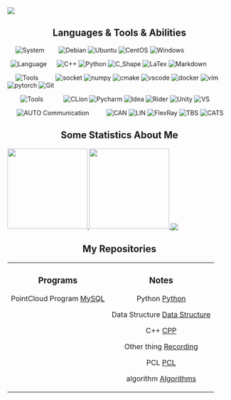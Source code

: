 
![](https://github-widgetbox.vercel.app/api/profile?username=gav1n-cheung&data=followers,repositories,stars,commits)

<h2 align="center">Languages & Tools & Abilities</h2>

&ensp;&ensp;&nbsp;![System](https://img.shields.io/badge/System-FFFFFF?style=for-the-badge&logoColor=black)
&ensp;&ensp;&ensp;&ensp;![Debian](https://img.shields.io/badge/Debian-A81D33?style=flat-square&logo=debian&logoColor=white)
![Ubuntu](https://img.shields.io/badge/Ubuntu-E95420?style=flat-square&logo=ubuntu&logoColor=white)
![CentOS](https://img.shields.io/badge/CentOS-262577?style=flat-square&logo=centos&logoColor=white)
![Windows](https://img.shields.io/badge/Windows-blue?style=flat-square&logo=windows&logoColor=white)

&ensp;![Language](https://img.shields.io/badge/Language-FFFFFF?style=for-the-badge&logoColor=black)
&ensp;&nbsp;&nbsp;&nbsp;![C++](https://img.shields.io/badge/C++-00599C?logo=c%2B%2B&style=flat-square&logoColor=white)
![Python](https://img.shields.io/badge/Python-3776AB?style=flat-square&logo=python&logoColor=white)
![C_Shape](https://img.shields.io/badge/CSharp-239120?style=flat-square&logo=csharp&logoColor=white)
![LaTex](https://img.shields.io/badge/LaTex-008080?style=flat-square&logo=latex&logoColor=white)
![Markdown](https://img.shields.io/badge/Markdown-02749C?style=flat-square&logo=markdown&logoColor=white)

&emsp;&nbsp;![Tools](https://img.shields.io/badge/Tools-FFFFFF?style=for-the-badge&logoColor=black)
&emsp;&ensp;&ensp;&ensp;![socket](https://img.shields.io/badge/Socket-010101?style=flat-square&logo=socket.io&logoColor=white)
![numpy](https://img.shields.io/badge/Numpy-013243?style=flat-square&logo=numpy&logoColor=white)
![cmake](https://img.shields.io/badge/Cmake-064F8C?style=flat-square&logo=cmake&logoColor=white)
![vscode](https://img.shields.io/badge/VsCode-007ACC?style=flat-square&logo=visualstudiocode&logoColor=white)
![docker](https://img.shields.io/badge/Docker-2496ED?style=flat-square&logo=docker&logoColor=white)
![vim](https://img.shields.io/badge/Vim-019733?style=flat-square&logo=vim&logoColor=white)
![pytorch](https://img.shields.io/badge/Pytorch-EE4C2C?style=flat-square&logo=pytorch&logoColor=white)
![Git](https://img.shields.io/badge/-Git-F05032?style=flat-square&logo=git&logoColor=white)

&emsp;&ensp;&nbsp;&nbsp;![Tools](https://img.shields.io/badge/IDE-FFFFFF?style=for-the-badge&logoColor=black)
&emsp;&ensp;&emsp;&ensp;![CLion](https://img.shields.io/badge/CLion-000000?style=flat-square&logo=clion&logoColor=white)
![Pycharm](https://img.shields.io/badge/PyCharm-000000?style=flat-square&logo=pycharm&logoColor=white)
![Idea](https://img.shields.io/badge/Idea-000000?style=flat-square&logo=intellijidea&logoColor=white)
![Rider](https://img.shields.io/badge/Rider-000000?style=flat-square&logo=rider&logoColor=white)
![Unity](https://img.shields.io/badge/Unity-000000?style=flat-square&logo=unity&logoColor=white)
![VS](https://img.shields.io/badge/VisualStudio-5C2D91?style=flat-square&logo=visualstudio&logoColor=white)

&emsp;&ensp;![AUTO Communication](https://img.shields.io/badge/AUTO-FFFFFF?style=for-the-badge&logoColor=black)
&emsp;&ensp;&ensp;&ensp;![CAN](https://img.shields.io/badge/CAN-0085CA?style=flat-square&logo=acm&logoColor=white)
![LIN](https://img.shields.io/badge/LIN-0085CA?style=flat-square&logo=acm&logoColor=white)
![FlexRay](https://img.shields.io/badge/FlexRay-0085CA?style=flat-square&logo=acm&logoColor=white)
![TBS](https://img.shields.io/badge/TBS-009999?style=flat-square&logo=siemens&logoColor=white)
![CATS](https://img.shields.io/badge/CATS-009999?style=flat-square&logo=siemens&logoColor=white)

<h2 align="center">Some Statistics About Me</h2>


<a href="https://github.com/gav1n-cheung">
  <img height="180em" src="https://github-readme-stats.vercel.app/api?username=gav1n-cheung&bg_color=30,e96443,904e95&title_color=fff&text_color=fff&show_icons=true" />
  <img height="180em" src="https://github-readme-stats.vercel.app/api/top-langs/?username=gav1n-cheung&bg_color=30,e96443,904e95&title_color=fff&text_color=fff&layout=compact" />
  <img align="center" src="https://github-readme-stats.vercel.app/api/wakatime?username=gav1n_cheung&bg_color=30,e96443,904e95&title_color=fff&text_color=fff&layout=compact" />
</a>

<h2 align="center">My Repositories</h2>

<table><tr>

<td valign="top">
<div align="center">
  
### Programs
  
PointCloud Program [MySQL](https://github.com/gav1n-cheung/MySQL)
  
</td>
  
<td valign="top">
<div align="center">
  
### Notes
  
Python [Python](https://github.com/gav1n-cheung/Python_Study)

Data Structure [Data Structure](https://github.com/gav1n-cheung/DataStructure)

C++ [CPP](https://github.com/gav1n-cheung/CPP_Study)
  
Other thing [Recording](https://github.com/gav1n-cheung/Recording)

PCL [PCL](https://github.com/gav1n-cheung/PCL_Study)

algorithm [Algorithms](https://github.com/gav1n-cheung/JavaProgram)

</td>
